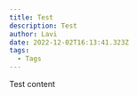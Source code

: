 ```yaml
---
title: Test
description: Test
author: Lavi
date: 2022-12-02T16:13:41.323Z
tags:
  - Tags
---
```

T﻿est content